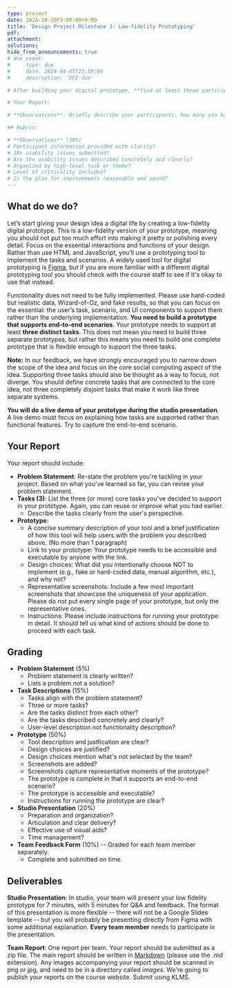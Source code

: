 ```yaml
---
type: project
date: 2024-10-10T9:00:00+9:00
title: 'Design Project Milestone 3: Low-fidelity Prototyping'
pdf:
attachment:
solutions:
hide_from_announcements: true
# due_event: 
#     type: due
#     date: 2024-04-05T23:59:00
#     description: 'DP2 due'

# After building your digital prototype, **find at least three participants to test it**. Make sure they are not friends who know about your project already, or classmates. Preferably, **try to find participants who are close to your target user group**. If they are not your target user, please explain how they still provide valuable feedback for your prototype.

# Your Report:

# **Observations**: Briefly describe your participants: how many you had, (very brief) background information that is related to your prototype. List at least 10 usability problems you discovered. Organize them by high-level task or theme, not by each participant or time. But mention which participant ran into the problem by referring to them as P1, P2, ... (e.g., search results did not show the price information (P1, P3)). For each problem, indicate how critical the problem is: high, medium, and low. Finally, show how you plan to address each of the problems in the later stage of your design process.

## Rubric:

# **Observations** (30%)
# Participant information provided with clarity?
# 10+ usability issues submitted?
# Are the usability issues described concretely and clearly?
# Organized by high-level task or theme?
# Level of criticality included?
# Is the plan for improvements reasonable and sound?
---
```


## What do we do?
Let’s start giving your design idea a digital life by creating a low-fidelity digital prototype. This is a low-fidelity version of your prototype, meaning you should not put too much effort into making it pretty or polishing every detail. Focus on the essential interactions and functions of your design. Rather than use HTML and JavaScript, you’ll use a prototyping tool to implement the tasks and scenarios. A widely used tool for digital prototyping is [Figma](https://www.figma.com/login), but if you are more familiar with a different digital prototyping tool you should check with the course staff to see if it's okay to use that instead. 

Functionality does not need to be fully implemented. Please use hard-coded but realistic data, Wizard-of-Oz, and fake results, so that you can focus on the essential: the user’s task, scenario, and UI components to support them rather than the underlying implementation. **You need to build a prototype that supports end-to-end scenarios**. Your prototype needs to support at least **three distinct tasks**. This does not mean you need to build three separate prototypes, but rather this means you need to build one complete prototype that is flexible enough to support the three tasks. 

**Note:** In our feedback, we have strongly encouraged you to narrow down the scope of the idea and focus on the core social computing aspect of the idea. Supporting three tasks should also be thought as a way to focus, not diverge. You should define concrete tasks that are connected to the core idea, not three completely disjoint tasks that make it work like three separate systems.

**You will do a live demo of your prototype during the studio presentation**. A live demo must focus on explaining how tasks are supported rather than functional features. Try to capture the end-to-end scenario. 


## Your Report
Your report should include:

* **Problem Statement**: Re-state the problem you're tackling in your project. Based on what you've learned so far, you can revise your problem statement.
* **Tasks (3)**: List the three (or more) core tasks you've decided to support in your prototype. Again, you can reuse or improve what you had earlier.
  * Describe the tasks clearly from the user's perspective. 
* **Prototype**:
  * A concise summary description of your tool and a brief justification of how this tool will help users with the problem you described above. (No more than 1 paragraph)
  * Link to your prototype: Your prototype needs to be accessible and executable by anyone with the link.
  * Design choices: What did you intentionally choose NOT to implement (e.g., fake or hard-coded data, manual algorithm, etc.), and why not?
  * Representative screenshots: Include a few most important screenshots that showcase the uniqueness of your application. Please do not put every single page of your prototype, but only the representative ones.
  * Instructions: Please include instructions for running your prototype in detail. It should tell us what kind of actions should be done to proceed with each task.



## Grading
* **Problem Statement** (5%)
  * Problem statement is clearly written?
  * Lists a problem not a solution?
* **Task Descriptions** (15%)
  * Tasks align with the problem statement?
  * Three or more tasks?
  * Are the tasks distinct from each other?
  * Are the tasks described concretely and clearly?
  * User-level description not functionality description?
* **Prototype** (50%)
  * Tool description and justfication are clear?
  * Design choices are justified?
  * Design choices mention what's not selected by the team?
  * Screenshots are added?
  * Screenshots capture representative moments of the prototype?
  * The prototype is complete in that it supports an end-to-end scenario?
  * The prototype is accessible and executable?
  * Instructions for running the prototype are clear?
* **Studio Presentation** (20%)
  * Preparation and organization?
  * Articulation and clear delivery?
  * Effective use of visual aids?
  * Time management?
* **Team Feedback Form** (10%) -- Graded for each team member separately.
  * Complete and submitted on time.

## Deliverables
**Studio Presentation**: In studio, your team will present your low fidelity prototype for 7 minutes, with 5 minutes for Q&A and feedback. The format of this presentation is more flexible -- there will not be a Google Slides template -- but you will probably be presenting directly from Figma with some additional explanation.  **Every team member** needs to participate in the presentation.

**Team Report**: One report per team. Your report should be submitted as a zip file. The main report should be written in [Markdown](https://daringfireball.net/projects/markdown/) (please use the *.md* extension). Any images accompanying your report should be scanned in png or jpg, and need to be in a directory called *images*. We're going to publish your reports on the course website. Submit using KLMS.